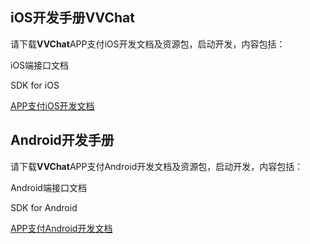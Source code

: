 ## iOS开发手册**VVChat**

请下载**VVChat**APP支付iOS开发文档及资源包，启动开发，内容包括：

iOS端接口文档

SDK for iOS


[APP支付iOS开发文档]()

## Android开发手册

请下载**VVChat**APP支付Android开发文档及资源包，启动开发，内容包括：

Android端接口文档

SDK for Android


[APP支付Android开发文档]()